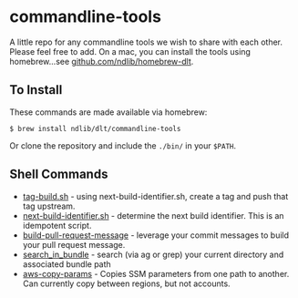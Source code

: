 # commandline-tools

A little repo for any commandline tools we wish to share with each other.
Please feel free to add.
On a mac, you can install the tools using homebrew...see [github.com/ndlib/homebrew-dlt](https://github.com/ndlib/homebrew-dlt).

## To Install

These commands are made available via homebrew:

```console
$ brew install ndlib/dlt/commandline-tools
```

Or clone the repository and include the `./bin/` in your `$PATH`.

## Shell Commands

* [tag-build.sh](./bin/tag-build.sh) - using next-build-identifier.sh, create a tag and push that tag upstream.
* [next-build-identifier.sh](./bin/next-build-identifier.sh) - determine the next build identifier. This is an idempotent script.
* [build-pull-request-message](./bin/build-pull-request-message) - leverage your commit messages to build your pull request message.
* [search_in_bundle](./bin/search_in_bundle) - search (via ag or grep) your current directory and associated bundle path
* [aws-copy-params](./bin/aws-copy-params) - Copies SSM parameters from one path to another. Can currently copy between regions, but not accounts.
